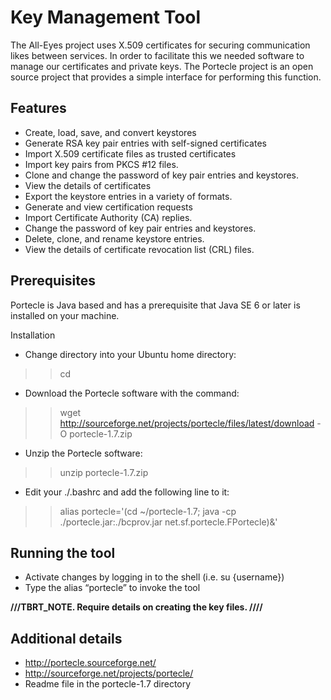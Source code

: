 # Key Management Tool #
The All-Eyes project uses X.509 certificates for securing communication likes between services.  In order to facilitate this we needed software to manage our certificates and private keys.  The Portecle project is an open source project that provides a simple interface for performing this function.

## Features ##
  * Create, load, save, and convert keystores
  * Generate RSA key pair entries with self-signed certificates
  * Import X.509 certificate files as trusted certificates
  * Import key pairs from PKCS #12 files.
  * Clone and change the password of key pair entries and keystores.
  * View the details of certificates
  * Export the keystore entries in a variety of formats.
  * Generate and view certification requests
  * Import Certificate Authority (CA) replies.
  * Change the password of key pair entries and keystores.
  * Delete, clone, and rename keystore entries.
  * View the details of certificate revocation list (CRL) files.

## Prerequisites ##
Portecle is Java based and has a prerequisite that Java SE 6
or later is installed on your machine.

Installation
  * Change directory into your Ubuntu home directory:
> > cd
  * Download the Portecle software with the command:
> > wget http://sourceforge.net/projects/portecle/files/latest/download -O portecle-1.7.zip
  * Unzip the Portecle software:
> > unzip portecle-1.7.zip
  * Edit your ./.bashrc and add the following line to it:
> > alias portecle='(cd ~/portecle-1.7; java -cp ./portecle.jar:./bcprov.jar net.sf.portecle.FPortecle)&'

## Running the tool ##
  * Activate changes by logging in to the shell (i.e. su {username})
  * Type the alias “portecle” to invoke the tool

**///TBRT\_NOTE.   Require details on creating the key files. ////**

## Additional details ##
  * http://portecle.sourceforge.net/
  * http://sourceforge.net/projects/portecle/
  * Readme file in the portecle-1.7 directory